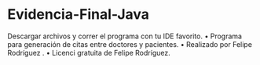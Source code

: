 # Evidencia-Final-Java

Descargar archivos y correr el programa con tu IDE favorito.
• Programa para generación de citas entre doctores y pacientes.
• Realizado por Felipe Rodríguez .
• Licenci gratuita de Felipe Rodríguez.



